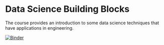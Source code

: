 # Data Science Building Blocks

The course provides an introduction to some data science techniques that have applications in engineering.

[![Binder](https://mybinder.org/badge_logo.svg)](https://mybinder.org/v2/gh/grahampullan/datascienceBB/master)